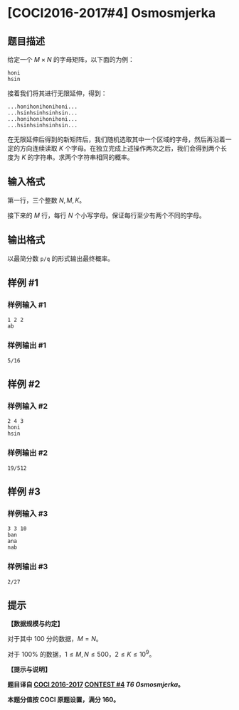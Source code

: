 # [COCI2016-2017#4] Osmosmjerka

## 题目描述

给定一个 $M \times N$ 的字母矩阵，以下面的为例：

```plain
honi
hsin
```

接着我们将其进行无限延伸，得到：

```plain
...honihonihonihoni...
...hsinhsinhsinhsin...
...honihonihonihoni...
...hsinhsinhsinhsin...
```

在无限延伸后得到的新矩阵后，我们随机选取其中一个区域的字母，然后再沿着一定的方向连续读取 $K$ 个字母。在独立完成上述操作两次之后，我们会得到两个长度为 $K$ 的字符串。求两个字符串相同的概率。

## 输入格式

第一行，三个整数 $N,M,K$。

接下来的 $M$ 行，每行 $N$ 个小写字母。保证每行至少有两个不同的字母。

## 输出格式

以最简分数 $\texttt{p/q}$ 的形式输出最终概率。

## 样例 #1

### 样例输入 #1
```
1 2 2
ab
```

### 样例输出 #1

```
5/16
```

## 样例 #2

### 样例输入 #2
```
2 4 3
honi
hsin
```

### 样例输出 #2

```
19/512
```

## 样例 #3

### 样例输入 #3
```
3 3 10
ban
ana
nab
```

### 样例输出 #3

```
2/27
```

## 提示

**【数据规模与约定】**

对于其中 $100$ 分的数据，$M=N$。

对于 $100\%$ 的数据，$1 \le M,N \le 500$，$2 \le K \le 10^9$。

**【提示与说明】**

**题目译自 [COCI 2016-2017](https://hsin.hr/coci/archive/2016_2017/) [CONTEST #4](https://hsin.hr/coci/archive/2016_2017/contest4_tasks.pdf) _T6 Osmosmjerka_。**

**本题分值按 COCI 原题设置，满分 $160$。**
